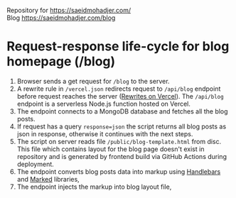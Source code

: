 Repository for https://saeidmohadjer.com/  
Blog https://saeidmohadjer.com/blog

# Request-response life-cycle for blog homepage (/blog)

1. Browser sends a get request for `/blog` to the server.
1. A rewrite rule in `/vercel.json` redirects request to `/api/blog` endpoint before request reaches the server ([Rewrites on Vercel](https://vercel.com/docs/edge-network/rewrites)). The `/api/blog` endpoint is a serverless Node.js function hosted on Vercel.
2. The endpoint connects to a MongoDB database and fetches all the blog posts.
1. If request has a query `response=json` the script returns all blog posts as json in response, otherwise it continues with the next steps.
1. The script on server reads file `/public/blog-template.html` from disc. This file which contains layout for the blog page doesn't exist in repository and is generated by frontend build via GitHub Actions during deployment.
2. The endpoint converts blog posts data into markup using [Handlebars](https://www.npmjs.com/package/handlebars) and [Marked](https://www.npmjs.com/package/marked) libraries,
3. The endpoint injects the markup into blog layout file,


